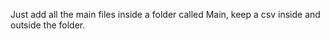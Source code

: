 Just add all the main files inside a folder called Main, keep a csv inside and outside the folder. 
